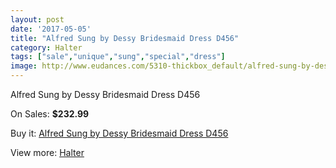 ```yaml
---
layout: post
date: '2017-05-05'
title: "Alfred Sung by Dessy Bridesmaid Dress D456"
category: Halter
tags: ["sale","unique","sung","special","dress"]
image: http://www.eudances.com/5310-thickbox_default/alfred-sung-by-dessy-bridesmaid-dress-d456.jpg
---
```

Alfred Sung by Dessy Bridesmaid Dress D456

On Sales: **$232.99**
<a href="https://www.eudances.com/en/halter/1796-alfred-sung-by-dessy-bridesmaid-dress-d456.html"><amp-img layout="responsive" width="600" height="600" src="//www.eudances.com/5310-thickbox_default/alfred-sung-by-dessy-bridesmaid-dress-d456.jpg" alt="Alfred Sung by Dessy Bridesmaid Dress D456 0" /></a>

Buy it: [Alfred Sung by Dessy Bridesmaid Dress D456](https://www.eudances.com/en/halter/1796-alfred-sung-by-dessy-bridesmaid-dress-d456.html "Alfred Sung by Dessy Bridesmaid Dress D456")

View more: [Halter](https://www.eudances.com/en/19-halter "Halter")